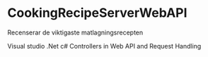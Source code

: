 # CookingRecipeServerWebAPI
Recenserar de viktigaste matlagningsrecepten

Visual studio .Net c# Controllers in Web API and Request Handling
